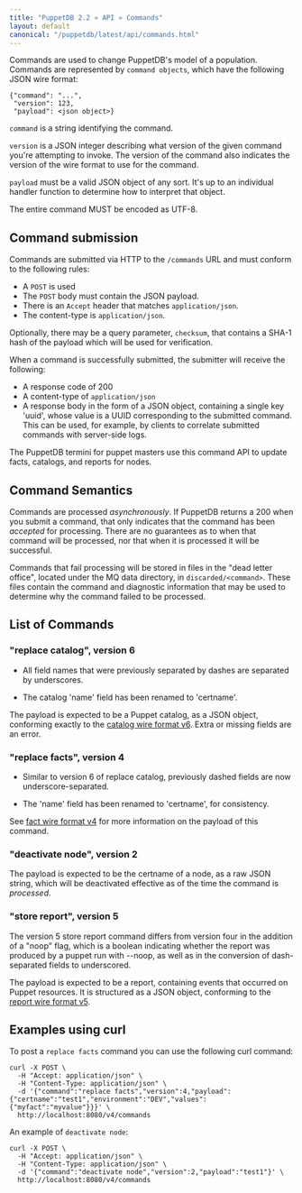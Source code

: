 ```yaml
---
title: "PuppetDB 2.2 » API » Commands"
layout: default
canonical: "/puppetdb/latest/api/commands.html"
---
```


[factsv4]: ./wire_format/facts_format_v4.html
[catalogv6]: ./wire_format/catalog_format_v6.html
[reportv5]: ./wire_format/report_format_v5.html

Commands are used to change PuppetDB's
model of a population. Commands are represented by `command objects`,
which have the following JSON wire format:

    {"command": "...",
     "version": 123,
     "payload": <json object>}

`command` is a string identifying the command.

`version` is a JSON integer describing what version of the given
command you're attempting to invoke. The version of the command
also indicates the version of the wire format to use for the command.

`payload` must be a valid JSON object of any sort. It's up to an
individual handler function to determine how to interpret that object.

The entire command MUST be encoded as UTF-8.

## Command submission

Commands are submitted via HTTP to the `/commands` URL and must
conform to the following rules:

* A `POST` is used
* The `POST` body must contain the JSON payload.
* There is an `Accept` header that matches `application/json`.
* The content-type is `application/json`.

Optionally, there may be a query parameter, `checksum`, that contains a SHA-1 hash of
the payload which will be used for verification.

When a command is successfully submitted, the submitter will
receive the following:

* A response code of 200
* A content-type of `application/json`
* A response body in the form of a JSON object, containing a single key 'uuid', whose
  value is a UUID corresponding to the submitted command. This can be used, for example, by
  clients to correlate submitted commands with server-side logs.

The PuppetDB termini for puppet masters use this command API to update facts, catalogs, and reports for nodes.

## Command Semantics

Commands are processed _asynchronously_. If PuppetDB returns a 200
when you submit a command, that only indicates that the command has
been _accepted_ for processing. There are no guarantees as to when
that command will be processed, nor that when it is processed it will
be successful.

Commands that fail processing will be stored in files in the "dead
letter office", located under the MQ data directory, in
`discarded/<command>`. These files contain the command and diagnostic
information that may be used to determine why the command failed to be
processed.

## List of Commands

### "replace catalog", version 6

* All field names that were previously separated by dashes are
  separated by underscores.

* The catalog 'name' field has been renamed to 'certname'.

The payload is expected to be a Puppet catalog, as a JSON object,
conforming exactly to the [catalog wire format v6][catalogv6]. Extra
or missing fields are an error.

### "replace facts", version 4

* Similar to version 6 of replace catalog, previously dashed fields are now
  underscore-separated.

* The 'name' field has been renamed to 'certname', for consistency. 

See [fact wire format v4][factsv4] for more information on the
payload of this command.

### "deactivate node", version 2

The payload is expected to be the certname of a node, as a raw JSON
string, which will be deactivated effective as of the time the command
is *processed*.

### "store report", version 5

The version 5 store report command differs from version four in the addition of
a "noop" flag, which is a boolean indicating whether the report was produced by
a puppet run with --noop, as well as in the conversion of dash-separated fields to
underscored.

The payload is expected to be a report, containing events that occurred on Puppet
resources.  It is structured as a JSON object, conforming to the
[report wire format v5][reportv5].

## Examples using curl

To post a `replace facts` command you can use the following curl command:

    curl -X POST \
      -H "Accept: application/json" \
      -H "Content-Type: application/json" \
      -d '{"command":"replace facts","version":4,"payload":{"certname":"test1","environment":"DEV","values":{"myfact":"myvalue"}}}' \
      http://localhost:8080/v4/commands

An example of `deactivate node`:

    curl -X POST \
      -H "Accept: application/json" \
      -H "Content-Type: application/json" \
      -d '{"command":"deactivate node","version":2,"payload":"test1"}' \
      http://localhost:8080/v4/commands
